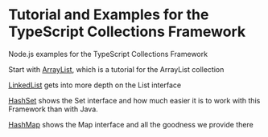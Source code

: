 # Tutorial and Examples for the TypeScript Collections Framework
Node.js examples for the TypeScript Collections Framework

Start with [ArrayList](https://github.com/larrydiamond/typescriptcollectionsframeworktutorial/blob/master/arraylist.ts), which is a tutorial for the ArrayList collection

[LinkedList](https://github.com/larrydiamond/typescriptcollectionsframeworktutorial/blob/master/linkedlist.ts) gets into more depth on the List interface

[HashSet](https://github.com/larrydiamond/typescriptcollectionsframeworktutorial/blob/master/hashset.ts) shows the Set interface and how much easier it is to work with this Framework than with Java.

[HashMap](https://github.com/larrydiamond/typescriptcollectionsframeworktutorial/blob/master/hashmap.ts) shows the Map interface and all the goodness we provide there


